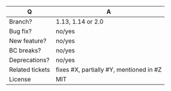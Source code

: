 | Q               | A
|-----------------|-----
| Branch?         | 1.13, 1.14 or 2.0 <!-- see the comment below -->
| Bug fix?        | no/yes
| New feature?    | no/yes
| BC breaks?      | no/yes
| Deprecations?   | no/yes <!-- don't forget to update the UPGRADE-*.md file -->
| Related tickets | fixes #X, partially #Y, mentioned in #Z
| License         | MIT

<!--
 - Bug fixes must be submitted against the 1.13 branches
 - Features and deprecations must be submitted against the 1.14 branch
 - Features, removing deprecations and BC breaks must be submitted against the 2.0 branch
 - Make sure that the correct base branch is set

 To be sure you are not breaking any Backward Compatibilities, check the documentation:
 https://docs.sylius.com/en/latest/book/organization/backward-compatibility-promise.html
-->
